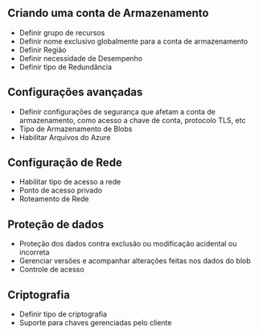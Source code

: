 ## Criando uma conta de Armazenamento
- Definir grupo de recursos
- Definir nome exclusivo globalmente para a conta de armazenamento
- Definir Região
- Definir necessidade de Desempenho
- Definir tipo de Redundância

## Configurações avançadas
- Definir configurações de segurança que afetam a conta de armazenamento, como acesso a chave de conta, protocolo TLS, etc
- Tipo de Armazenamento de Blobs
- Habilitar Arquivos do Azure

## Configuração de Rede
- Habilitar tipo de acesso a rede
- Ponto de acesso privado
- Roteamento de Rede

## Proteção de dados
- Proteção dos dados contra exclusão ou modificação acidental ou incorreta
- Gerenciar versões e acompanhar alterações feitas nos dados do blob
- Controle de acesso

## Criptografia
- Definir tipo de criptografia
- Suporte para chaves gerenciadas pelo cliente
